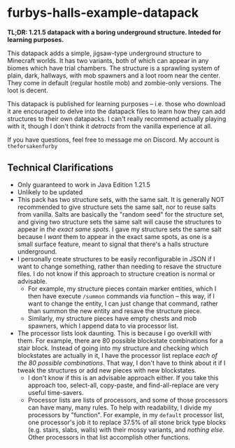 # furbys-halls-example-datapack
**TL;DR: 1.21.5 datapack with a boring underground structure. Inteded for learning purposes.**

This datapack adds a simple, jigsaw-type underground structure to Minecraft worlds. It has two variants, both of which can appear in any biomes which have trial chambers. The structure is a sprawling system of plain, dark, hallways, with mob spawners and a loot room near the center. They come in default (regular hostile mob) and zombie-only versions. The loot is decent.

This datapack is published for learning purposes – i.e. those who download it are encouraged to delve into the datapack files to learn how they can add structures to their own datapacks. I can't really recommend actually playing with it, though I don't think it *detracts* from the vanilla experience at all.

If you have questions, feel free to message me on Discord. My account is `theforsakenfurby`

## Technical Clarifications
* Only guaranteed to work in Java Edition 1.21.5
* Unlikely to be updated
* This pack has two structure sets, with the same salt. It is generally NOT recommended to give structure sets the same salt, nor to reuse salts from vanilla. Salts are basically the "random seed" for the structure set, and giving two structure sets the same salt will cause the structures to appear in *the exact same spots*. I gave my structure sets the same salt because I *want* them to appear in the exact same spots, as one is a small surface feature, meant to signal that there's a halls structure underground.
* I personally create structures to be easily reconfigurable in JSON if I want to change something, rather than needing to resave the structure files. I do not know if this approach to structure creation is normal or advisable.
  * For example, my structure pieces contain marker entities, which I then have execute `/summon` commands via function – this way, if I want to change the entity, I can just change that command, rather than summon the new entity and resave the structure piece.
  * Similarly, my structure pieces have empty chests and mob spawners, which I append data to via processor list.
* The processor lists look daunting. This is because I go overkill with them. For example, there are 80 possible blockstate combinations for a stair block. Instead of going into my structure and checking which blockstates are actually in it, I have the processor list replace *each of the 80 possible combinations*. That way, I don't have to think about it if I tweak the structures or add new pieces with new blockstates.
  * I don't know if this is an advisable approach either. If you take this approach too, select-all, copy-paste, and find-all-replace are very useful time-savers.
  * Processor lists are lists of processors, and some of those processors can have many, many rules. To help with readability, I divide my processors by "function". For example, in my `default` processor list, one processor's job it to replace 37.5% of all stone brick type blocks (e.g. stairs, slabs, walls) with their mossy variants, and *nothing else*. Other processors in that list accomplish other functions.
